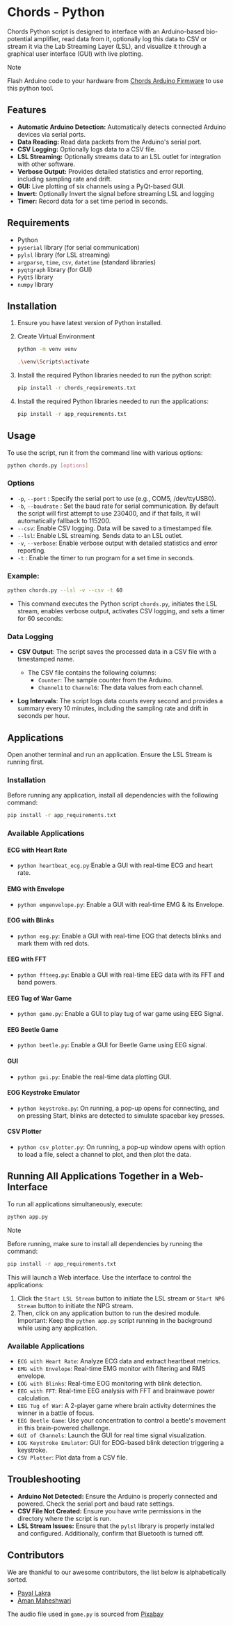 # Chords - Python

Chords Python script is designed to interface with an Arduino-based bio-potential amplifier, read data from it, optionally log this data to CSV or stream it via the Lab Streaming Layer (LSL), and visualize it through a graphical user interface (GUI) with live plotting.

> [!NOTE]
> Flash Arduino code to your hardware from [Chords Arduino Firmware](https://github.com/upsidedownlabs/Chords-Arduino-Firmware) to use this python tool.

## Features

- **Automatic Arduino Detection:** Automatically detects connected Arduino devices via serial ports.
- **Data Reading:** Read data packets from the Arduino's serial port.
- **CSV Logging:** Optionally logs data to a CSV file.
- **LSL Streaming:** Optionally streams data to an LSL outlet for integration with other software.
- **Verbose Output:** Provides detailed statistics and error reporting, including sampling rate and drift.
- **GUI:** Live plotting of six channels using a PyQt-based GUI.
- **Invert:** Optionally Invert the signal before streaming LSL and logging
- **Timer:** Record data for a set time period in seconds.

## Requirements

-  Python
- `pyserial` library (for serial communication)
- `pylsl` library (for LSL streaming)
- `argparse`, `time`, `csv`, `datetime` (standard libraries)
- `pyqtgraph` library (for GUI)
- `PyQt5` library
- `numpy` library

## Installation

1. Ensure you have latest version of Python installed.
2. Create Virtual Environment
   ```bash
   python -m venv venv    
   ```

   ```bash
   .\venv\Scripts\activate  
   ```
3. Install the required Python libraries needed to run the python script:
    ```bash
    pip install -r chords_requirements.txt
    ```

4. Install the required Python libraries needed to run the applications:
    ```bash
    pip install -r app_requirements.txt
    ```

## Usage

To use the script, run it from the command line with various options:
  ```bash
  python chords.py [options]
  ```
### Options

- `-p`, `--port` <port>: Specify the serial port to use (e.g., COM5, /dev/ttyUSB0).
- `-b`, `--baudrate` <baudrate>: Set the baud rate for serial communication. By default the script will first attempt to use 230400, and if that fails, it will automatically fallback to 115200.
- `--csv`: Enable CSV logging. Data will be saved to a timestamped file.
- `--lsl`: Enable LSL streaming. Sends data to an LSL outlet.
- `-v`, `--verbose`: Enable verbose output with detailed statistics and error reporting.
- `-t` : Enable the timer to run program for a set time in seconds.

### Example:
  ```bash
  python chords.py --lsl -v --csv -t 60
  ```
- This command executes the Python script `chords.py`, initiates the LSL stream, enables verbose output, activates CSV logging, and sets a timer for 60 seconds:  

### Data Logging

- **CSV Output**: The script saves the processed data in a CSV file with a timestamped name.
  - The CSV file contains the following columns:
    - `Counter`: The sample counter from the Arduino.
    - `Channel1` to `Channel6`: The data values from each channel.

- **Log Intervals**: The script logs data counts every second and provides a summary every 10 minutes, including the sampling rate and drift in seconds per hour.

## Applications  
Open another terminal and run an application. Ensure the LSL Stream is running first.

### Installation  
Before running any application, install all dependencies with the following command:

```bash
pip install -r app_requirements.txt
```

### Available Applications  

#### ECG with Heart Rate

- `python heartbeat_ecg.py`:Enable a GUI with real-time ECG and heart rate.

#### EMG with Envelope

- `python emgenvelope.py`: Enable a GUI with real-time EMG & its Envelope.

#### EOG with Blinks

- `python eog.py`: Enable a GUI with real-time EOG that detects blinks and mark them with red dots.

#### EEG with FFT

- `python ffteeg.py`: Enable a GUI with real-time EEG data with its FFT and band powers.

#### EEG Tug of War Game

- `python game.py`: Enable a GUI to play tug of war game using EEG Signal.

#### EEG Beetle Game

- `python beetle.py`: Enable a GUI for Beetle Game using EEG signal.

#### GUI  

- `python gui.py`: Enable the real-time data plotting GUI.

#### EOG Keystroke Emulator

- `python keystroke.py`: On running, a pop-up opens for connecting, and on pressing Start, blinks are detected to simulate spacebar key presses.

#### CSV Plotter

- `python csv_plotter.py`: On running, a pop-up window opens with option to load a file, select a channel to plot, and then plot the data.

## Running All Applications Together in a Web-Interface

To run all applications simultaneously, execute:

```bash
python app.py
```

> [!NOTE] 
> Before running, make sure to install all dependencies by running the command:
```bash
pip install -r app_requirements.txt
```

This will launch a Web interface. Use the interface to control the applications:

1. Click the `Start LSL Stream` button to initiate the LSL stream or `Start NPG Stream` button to initiate the NPG stream.
2. Then, click on any application button to run the desired module.
Important: Keep the `python app.py` script running in the background while using any application.

### Available Applications
- `ECG with Heart Rate`: Analyze ECG data and extract heartbeat metrics.
- `EMG with Envelope`: Real-time EMG monitor with filtering and RMS envelope.
- `EOG with Blinks`: Real-time EOG monitoring with blink detection.
- `EEG with FFT`: Real-time EEG analysis with FFT and brainwave power calculation.
- `EEG Tug of War`: A 2-player game where brain activity determines the winner in a battle of focus.  
- `EEG Beetle Game`: Use your concentration to control a beetle's movement in this brain-powered challenge.
- `GUI of Channels`: Launch the GUI for real time signal visualization.
- `EOG Keystroke Emulator`: GUI for EOG-based blink detection triggering a keystroke.
- `CSV Plotter`: Plot data from a CSV file.

## Troubleshooting

- **Arduino Not Detected:** Ensure the Arduino is properly connected and powered. Check the serial port and baud rate settings.
- **CSV File Not Created:** Ensure you have write permissions in the directory where the script is run.
- **LSL Stream Issues:** Ensure that the `pylsl` library is properly installed and configured. Additionally, confirm that Bluetooth is turned off.

## Contributors

We are thankful to our awesome contributors, the list below is alphabetically sorted.

- [Payal Lakra](https://github.com/payallakra)
- [Aman Maheshwari](https://github.com/Amanmahe)

The audio file used in `game.py` is sourced from [Pixabay](https://pixabay.com/sound-effects/brass-fanfare-with-timpani-and-windchimes-reverberated-146260/)